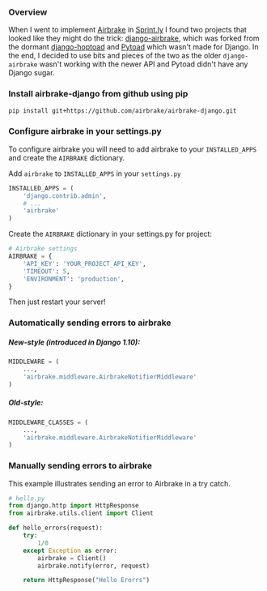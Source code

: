 ### Overview

When I went to implement [Airbrake](http://airbrake.io) in [Sprint.ly](http://sprint.ly) I found two projects that looked like they might do the trick: [django-airbrake](https://bitbucket.org/greghball/django-airbrake), which was forked from the dormant [django-hoptoad](https://bitbucket.org/sjl/django-hoptoad/) and [Pytoad](https://github.com/attachmentsme/Pytoad) which wasn't made for Django. In the end, I decided to use bits and pieces of the two as the older `django-airbrake` wasn't working with the newer API and Pytoad didn't have any Django sugar.

### Install airbrake-django from github using pip

```sh
pip install git+https://github.com/airbrake/airbrake-django.git
```

### Configure airbrake in your settings.py
To configure airbrake you will need to add airbrake to your `INSTALLED_APPS` and create the `AIRBRAKE` dictionary.

Add `airbrake` to `INSTALLED_APPS` in your `settings.py`
```python
INSTALLED_APPS = (
    'django.contrib.admin',
    # ...
    'airbrake'
)
```

Create the `AIRBRAKE` dictionary in your settings.py for project:
```python
# Airbrake settings
AIRBRAKE = {
    'API_KEY': 'YOUR_PROJECT_API_KEY',
    'TIMEOUT': 5,
    'ENVIRONMENT': 'production',
}
```

Then just restart your server!

### Automatically sending errors to airbrake

##### New-style (introduced in Django 1.10):
```python
MIDDLEWARE = (
    ...,
    'airbrake.middleware.AirbrakeNotifierMiddleware'
)
```
##### Old-style:
```python
MIDDLEWARE_CLASSES = (
    ...,
    'airbrake.middleware.AirbrakeNotifierMiddleware'
)
```

### Manually sending errors to airbrake

This example illustrates sending an error to Airbrake in a try catch.

```python
# hello.py
from django.http import HttpResponse
from airbrake.utils.client import Client

def hello_errors(request):
    try:
        1/0
    except Exception as error:
        airbrake = Client()
        airbrake.notify(error, request)

    return HttpResponse("Hello Erorrs")
```
